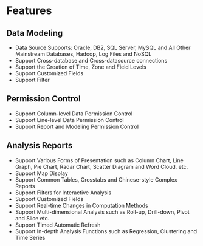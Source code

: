 # Features

## Data Modeling
*	Data Source Supports: Oracle, DB2, SQL Server, MySQL and All Other Mainstream Databases, Hadoop, Log Files and NoSQL
*	Support Cross-database and Cross-datasource connections
*	Support the Creation of Time, Zone and Field Levels
*	Support Customized Fields
* Support Filter

## Permission Control
*	Support Column-level Data Permission Control
*	Support Line-level Data Permission Control
*	Support Report and Modeling Permission Control

## Analysis Reports
*	Support Various Forms of Presentation such as Column Chart, Line Graph, Pie Chart, Radar Chart, Scatter Diagram and Word Cloud, etc.
*	Support Map Display
*	Support Common Tables, Crosstabs and Chinese-style Complex Reports
*	Support Filters for Interactive Analysis
*	Support Customized Fields
*	Support Real-time Changes in Computation Methods
*	Support Multi-dimensional Analysis such as Roll-up, Drill-down, Pivot and Slice etc.
*	Support Timed Automatic Refresh
*	Support In-depth Analysis Functions such as Regression, Clustering and Time Series


